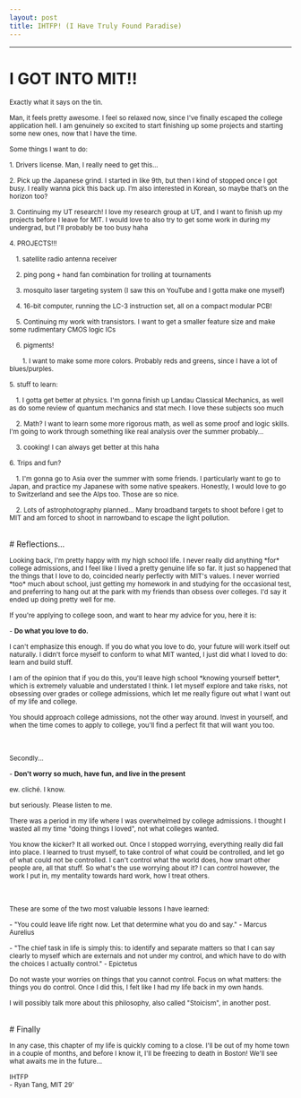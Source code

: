 ```yaml
---
layout: post
title: IHTFP! (I Have Truly Found Paradise)
---
```


---
# I GOT INTO MIT!!
<p><small>Exactly what it says on the tin.</small></p>
<p><small>Man, it feels pretty awesome. I feel so relaxed now, since I've finally escaped the college application hell. I am genuinely so excited to start finishing up some projects and starting some new ones, now that I have the time.</small></p>
<p><small>Some things I want to do:</small></p>
<p><small>1. Drivers license. Man, I really need to get this...</small></p>
<p><small>2. Pick up the Japanese grind. I started in like 9th, but then I kind of stopped once I got busy. I really wanna pick this back up. I’m also interested in Korean, so maybe that’s on the horizon too?</small></p>
<p><small>3. Continuing my UT research! I love my research group at UT, and I want to finish up my projects before I leave for MIT. I would love to also try to get some work in during my undergrad, but I'll probably be too busy haha</small></p>
<p><small>4. PROJECTS!!!</small></p>
<p><small>&emsp;1. satellite radio antenna receiver</small></p>
<p><small>&emsp;2. ping pong + hand fan combination for trolling at tournaments</small></p>
<p><small>&emsp;3. mosquito laser targeting system (I saw this on YouTube and I gotta make one myself)</small></p>
<p><small>&emsp;4. 16-bit computer, running the LC-3 instruction set, all on a compact modular PCB!</small></p>
<p><small>&emsp;5. Continuing my work with transistors. I want to get a smaller feature size and make some rudimentary CMOS logic ICs</small></p>
<p><small>&emsp;6. pigments!</small></p>
<p><small>&emsp;&emsp;1. I want to make some more colors. Probably reds and greens, since I have a lot of blues/purples.</small></p>

<p><small>5. stuff to learn:</small></p>
<p><small>&emsp;1. I gotta get better at physics. I'm gonna finish up Landau Classical Mechanics, as well as do some review of quantum mechanics and stat mech. I love these subjects soo much</small></p>
<p><small>&emsp;2. Math? I want to learn some more rigorous math, as well as some proof and logic skills. I'm going to work through something like real analysis over the summer probably...</small></p>
<p><small>&emsp;3. cooking! I can always get better at this haha</small></p>

<p><small>6. Trips and fun?</small></p>
<p><small>&emsp;1. I'm gonna go to Asia over the summer with some friends. I particularly want to go to Japan, and practice my Japanese with some native speakers. Honestly, I would love to go to Switzerland and see the Alps too. Those are so nice.</small></p>
<p><small>&emsp;2. Lots of astrophotography planned... Many broadband targets to shoot before I get to MIT and am forced to shoot in narrowband to escape the light pollution.</small></p>
<br>
# Reflections...

<p><small>Looking back, I'm pretty happy with my high school life. I never really did anything *for* college admissions, and I feel like I lived a pretty genuine life so far. It just so happened that the things that I love to do, coincided nearly perfectly with MIT's values. I never worried *too* much about school, just getting my homework in and studying for the occasional test, and preferring to hang out at the park with my friends than obsess over colleges. I'd say it ended up doing pretty well for me.</small></p>

<p><small>If you're applying to college soon, and want to hear my advice for you, here it is:</small></p>

<p><small>- <b>Do what you love to do.</b></small></p>

<p><small>I can't emphasize this enough. If you do what you love to do, your future will work itself out naturally. I didn't force myself to conform to what MIT wanted, I just did what I loved to do: learn and build stuff.</small></p>

<p><small>I am of the opinion that if you do this, you'll leave high school *knowing yourself better*, which is extremely valuable and understated I think. I let myself explore and take risks, not obsessing over grades or college admissions, which let me really figure out what I want out of my life and college.</small></p>

<p><small>You should approach college admissions, not the other way around. Invest in yourself, and when the time comes to apply to college, you'll find a perfect fit that will want you too.</small></p>

<br>

<p><small>Secondly...</small></p>

<p><small>- <b>Don't worry so much, have fun, and live in the present</b></small></p>

<p><small>ew. cliché. I know.</small></p>

<p><small>but seriously. Please listen to me.</small></p>

<p><small>There was a period in my life where I was overwhelmed by college admissions. I thought I wasted all my time "doing things I loved", not what colleges wanted.</small></p>

<p><small>You know the kicker? It all worked out. Once I stopped worrying, everything really did fall into place. I learned to trust myself, to take control of what could be controlled, and let go of what could not be controlled. I can't control what the world does, how smart other people are, all that stuff. So what's the use worrying about it? I can control however, the work I put in, my mentality towards hard work, how I treat others.</small></p>

<br>

<p><small>These are some of the two most valuable lessons I have learned:</small></p>

<p><small>- "You could leave life right now. Let that determine what you do and say." - Marcus Aurelius</small></p>
<p><small>- "The chief task in life is simply this: to identify and separate matters so that I can say clearly to myself which are externals and not under my control, and which have to do with the choices I actually control." - Epictetus</small></p> 

<p><small>Do not waste your worries on things that you cannot control. Focus on what matters: the things you do control. Once I did this, I felt like I had my life back in my own hands.</small></p>

<p><small>I will possibly talk more about this philosophy, also called "Stoicism", in another post.</small></p>

<br>
# Finally

<p><small>In any case, this chapter of my life is quickly coming to a close. I'll be out of my home town in a couple of months, and before I know it, I'll be freezing to death in Boston! We'll see what awaits me in the future...</small></p>

<p><small>IHTFP<br>- Ryan Tang, MIT 29'</small></p>
